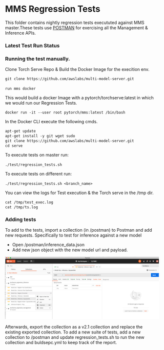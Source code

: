 # MMS Regression Tests

This folder contains nightly regression tests execututed against MMS master.These tests use [POSTMAN](https://www.postman.com/downloads/) for exercising all the Management & Inference APIs.

### Latest Test Run Status


### Running the test manually.

Clone Torch Serve Repo & Build the Docker Image for the execition env.

```
git clone https://github.com/awslabs/multi-model-server.git

run mms docker

```

This would build a docker Image with a pytorch/torchserve:latest in which we would run our Regression Tests.

```
docker run -it --user root pytorch/mms:latest /bin/bash
```

In the Docker CLI execute the following cmds.

```
apt-get update 
apt-get install -y git wget sudo 
git clone https://github.com/awslabs/multi-model-server.git
cd serve 
```
To execute tests on master run: 

`./test/regression_tests.sh `

To execute tests on different run: 

`./test/regression_tests.sh <branch_name>`


You can view the logs for Test execution & the Torch serve in the /tmp dir.

```
cat /tmp/test_exec.log
cat /tmp/ts.log 
```

### Adding tests

To add to the tests, import a collection (in /postman) to Postman and add new requests.
Specifically to test for inference against a new model
* Open /postman/inference_data.json
* Add new json object with the new model url and payload.

![POSTMAN UI](screenshot/postman.png)

Afterwards, export the collection as a v2.1 collection and replace the existing exported collection.
To add a new suite of tests, add a new collection to /postman and update regression_tests.sh to run the new collection and buldsepc.yml to keep track of the report.
